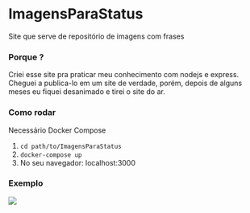 # ImagensParaStatus
Site que serve de repositório de imagens com frases

### Porque ?
Criei esse site pra praticar meu conhecimento com nodejs e express.  
Cheguei a publica-lo em um site de verdade, porém, depois de alguns meses eu fiquei desanimado e tirei o site do ar.

### Como rodar
Necessário Docker Compose
1. ```cd path/to/ImagensParaStatus```  
2. ```docker-compose up```  
3. No seu navegador: localhost:3000

### Exemplo
![](gifExample.gif)